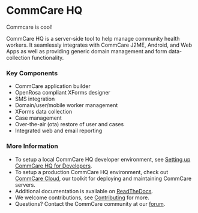 CommCare HQ
===========
Commcare is cool!

CommCare HQ is a server-side tool to help manage community health workers.
It seamlessly integrates with CommCare J2ME, Android, and Web Apps as well as
providing generic domain management and form data-collection functionality.

### Key Components

+ CommCare application builder
+ OpenRosa compliant XForms designer
+ SMS integration
+ Domain/user/mobile worker management
+ XForms data collection
+ Case management
+ Over-the-air (ota) restore of user and cases
+ Integrated web and email reporting

### More Information

+ To setup a local CommCare HQ developer environment, see [Setting up CommCare HQ for Developers](https://github.com/dimagi/commcare-hq/blob/master/DEV_SETUP.md).
+ To setup a production CommCare HQ environment, check out [CommCare Cloud](https://dimagi.github.io/commcare-cloud/), our toolkit for deploying and maintaining CommCare servers.
+ Additional documentation is available on [ReadTheDocs](https://commcare-hq.readthedocs.io/).
+ We welcome contributions, see [Contributing](CONTRIBUTING.rst) for more.
+ Questions?  Contact the CommCare community at our [forum](https://forum.dimagi.com/).
